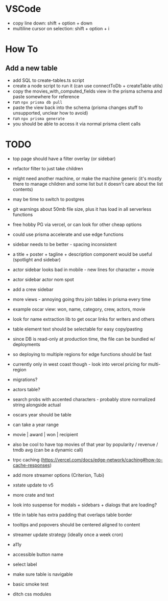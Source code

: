 # VSCode

- copy line down: shift + option + down
- multiline cursor on selection: shift + option + i

# How To

## Add a new table

- add SQL to create-tables.ts script
- create a node script to run it (can use connectToDb + createTable utils)
- copy the movies_with_computed_fields view in the prisma schema and paste somewhere for reference
- run `npx prisma db pull`
- paste the view back into the schema (prisma changes stuff to unsupported, unclear how to avoid)
- run `npx prisma generate`
- you should be able to access it via normal prisma client calls

# TODO

- top page should have a filter overlay (or sidebar)
- refactor filter to just take children
- might need another machine, or make the machine generic (it's mostly there to manage children and some list but it doesn't care about the list contents)

- may be time to switch to postgres
- git warnings about 50mb file size, plus it has load in all serverless functions
- free hobby PG via vercel, or can look for other cheap options
- could use prisma accelerate and use edge functions

- sidebar needs to be better - spacing inconsistent
- a title + poster + tagline + description component would be useful (spotlight and sidebar)
- actor sidebar looks bad in mobile - new lines for character + movie
- actor sidebar actor nom spot
- add a crew sidebar

- more views - annoying going thru join tables in prisma every time
- example oscar view: won, name, category, crew, actors, movie

- look for name extraction lib to get oscar links for writers and others

- table element text should be selectable for easy copy/pasting

- since DB is read-only at production time, the file can be bundled w/ deployments
- so deploying to multiple regions for edge functions should be fast
- currently only in west coast though - look into vercel pricing for multi-region

- migrations?

- actors table?

- search probs with accented characters - probably store normalized string alongside actual

- oscars year should be table
- can take a year range
- movie | award | won | recipient
- also be cool to have top movies of that year by popularity / revenue / tmdb avg (can be a dynamic call)

- trpc caching (https://vercel.com/docs/edge-network/caching#how-to-cache-responses)

- add more streamer options (Criterion, Tubi)

- xstate update to v5

- more crate and text

- look into suspense for modals + sidebars + dialogs that are loading?

- title in table has extra padding that overlaps table border

- tooltips and popovers should be centered aligned to content

- streamer update strategy (ideally once a week cron)

- a11y
- accessible button name
- select label
- make sure table is navigable

- basic smoke test

- ditch css modules
